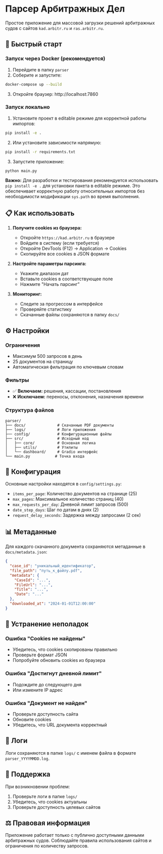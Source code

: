 # Парсер Арбитражных Дел

Простое приложение для массовой загрузки решений арбитражных судов с сайтов `kad.arbitr.ru` и `ras.arbitr.ru`.

## 🚀 Быстрый старт

### Запуск через Docker (рекомендуется)

1. Перейдите в папку `parser`
2. Соберите и запустите:
```bash
docker-compose up --build
```
3. Откройте браузер: http://localhost:7860

### Запуск локально

1. Установите проект в editable режиме для корректной работы импортов:
```bash
pip install -e .
```

2. Или установите зависимости напрямую:
```bash
pip install -r requirements.txt
```

3. Запустите приложение:
```bash
python main.py
```

**Важно:** Для разработки и тестирования рекомендуется использовать `pip install -e .` для установки пакета в editable режиме. Это обеспечивает корректную работу относительных импортов без необходимости модификации `sys.path` во время выполнения.

## 📋 Как использовать

1. **Получите cookies из браузера:**
   - Откройте `https://kad.arbitr.ru` в браузере
   - Войдите в систему (если требуется)
   - Откройте DevTools (F12) → Application → Cookies
   - Скопируйте все cookies в JSON формате

2. **Настройте параметры парсинга:**
   - Укажите диапазон дат
   - Вставьте cookies в соответствующее поле
   - Нажмите "Начать парсинг"

3. **Мониторинг:**
   - Следите за прогрессом в интерфейсе
   - Проверяйте статистику
   - Скачанные файлы сохраняются в папку `docs/`

## ⚙️ Настройки

### Ограничения
- Максимум 500 запросов в день
- 25 документов на страницу
- Автоматическая фильтрация по ключевым словам

### Фильтры
- ✅ **Включаем:** решения, кассации, постановления
- ❌ **Исключаем:** переносы, отклонения, назначения времени

### Структура файлов
```
parser/
├── docs/              # Скачанные PDF документы
├── logs/              # Логи приложения
├── config/            # Конфигурационные файлы
├── src/               # Исходный код
│   ├── core/          # Основная логика
│   ├── utils/         # Утилиты
│   └── dashboard/     # Gradio интерфейс
└── main.py           # Точка входа
```

## 🔧 Конфигурация

Основные настройки находятся в `config/settings.py`:

- `items_per_page`: Количество документов на странице (25)
- `max_pages`: Максимальное количество страниц (40)
- `max_requests_per_day`: Дневной лимит запросов (500)
- `date_step_days`: Шаг по датам в днях (2)
- `request_delay_seconds`: Задержка между запросами (2 сек)

## 📊 Метаданные

Для каждого скачанного документа сохраняются метаданные в `docs/metadata.json`:

```json
{
  "case_id": "уникальный_идентификатор",
  "file_path": "путь_к_файлу.pdf",
  "metadata": {
    "CaseId": "...",
    "FileUrl": "...",
    "Title": "...",
    "Date": "..."
  },
  "downloaded_at": "2024-01-01T12:00:00"
}
```

## 🐛 Устранение неполадок

### Ошибка "Cookies не найдены"
- Убедитесь, что cookies скопированы правильно
- Проверьте формат JSON
- Попробуйте обновить cookies из браузера

### Ошибка "Достигнут дневной лимит"
- Подождите до следующего дня
- Или измените IP адрес

### Ошибка "Документ не найден"
- Проверьте доступность сайта
- Обновите cookies
- Убедитесь, что URL документа корректный

## 📝 Логи

Логи сохраняются в папке `logs/` с именем файла в формате `parser_YYYYMMDD.log`.

## 🤝 Поддержка

При возникновении проблем:
1. Проверьте логи в папке `logs/`
2. Убедитесь, что cookies актуальны
3. Проверьте доступность целевых сайтов

## ⚖️ Правовая информация

Приложение работает только с публично доступными данными арбитражных судов. Соблюдайте правила использования сайтов и ограничения по количеству запросов.
